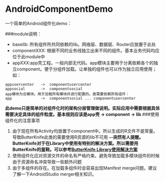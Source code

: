 # AndroidComponentDemo
一个简单的Android组件化demo：

###module说明：
- baselib: 所有组件所共同依赖的lib。网络层、数据层、Router应放置于此处
- componentXXX: 根据不同的业务线独立出来不同的组件。基本业务代码均应位于此module中
- appXXX:app壳工程。一般内部无代码。app模块主要用于分离依赖各个的独立component。便于分组件加载。让单独的组件也可以作为独立应用使用；如：
```
appusercenter   ->  componentusercenter
appsocial       ->  componentsocial
app模块为总模块。用于加载所有模块并进行配置的。故需要依赖所有组件：
app             ->  componentsocial ... componentusercenter
```
**此demo只是简单的对组件化时的架构分层管理做说明。实际应用中需要根据具体需要决定具体的组件粒度。基本规则应该是app壳 -> component -> lib**
###使用组件化的注意事项
1. 由于现在所有Activity均放置于component中。所以生成的R文件不是常量。导致ButterKnife此类的需要使用R资源的lib不可用
**--突然有人提醒。ButterKnife对于在Library中使用有特别的解决方案。所以需要用ButterKnife的童鞋。可以参考[ButterKnife Library使用解决方案](http://www.see-source.com/blog/300000113/1324.html)**
2. 使用组件化应对资源文件的命名有严格约束。避免导致加载多模块组件的时候由于资源命名冲突导致一些额外问题
3. 由于多组件的存在。在加载多组件时会容易出现Manifest merge问题。建议了解一下AndroidStudio merger相关知识。